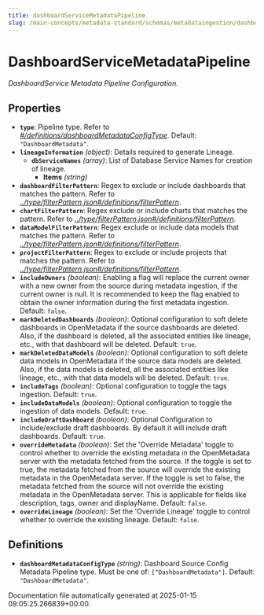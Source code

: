```yaml
---
title: dashboardServiceMetadataPipeline
slug: /main-concepts/metadata-standard/schemas/metadataingestion/dashboardservicemetadatapipeline
---
```


# DashboardServiceMetadataPipeline

*DashboardService Metadata Pipeline Configuration.*

## Properties

- **`type`**: Pipeline type. Refer to *[#/definitions/dashboardMetadataConfigType](#definitions/dashboardMetadataConfigType)*. Default: `"DashboardMetadata"`.
- **`lineageInformation`** *(object)*: Details required to generate Lineage.
  - **`dbServiceNames`** *(array)*: List of Database Service Names for creation of lineage.
    - **Items** *(string)*
- **`dashboardFilterPattern`**: Regex to exclude or include dashboards that matches the pattern. Refer to *[../type/filterPattern.json#/definitions/filterPattern](#/type/filterPattern.json#/definitions/filterPattern)*.
- **`chartFilterPattern`**: Regex exclude or include charts that matches the pattern. Refer to *[../type/filterPattern.json#/definitions/filterPattern](#/type/filterPattern.json#/definitions/filterPattern)*.
- **`dataModelFilterPattern`**: Regex exclude or include data models that matches the pattern. Refer to *[../type/filterPattern.json#/definitions/filterPattern](#/type/filterPattern.json#/definitions/filterPattern)*.
- **`projectFilterPattern`**: Regex to exclude or include projects that matches the pattern. Refer to *[../type/filterPattern.json#/definitions/filterPattern](#/type/filterPattern.json#/definitions/filterPattern)*.
- **`includeOwners`** *(boolean)*: Enabling a flag will replace the current owner with a new owner from the source during metadata ingestion, if the current owner is null. It is recommended to keep the flag enabled to obtain the owner information during the first metadata ingestion. Default: `false`.
- **`markDeletedDashboards`** *(boolean)*: Optional configuration to soft delete dashboards in OpenMetadata if the source dashboards are deleted. Also, if the dashboard is deleted, all the associated entities like lineage, etc., with that dashboard will be deleted. Default: `true`.
- **`markDeletedDataModels`** *(boolean)*: Optional configuration to soft delete data models in OpenMetadata if the source data models are deleted. Also, if the data models is deleted, all the associated entities like lineage, etc., with that data models will be deleted. Default: `true`.
- **`includeTags`** *(boolean)*: Optional configuration to toggle the tags ingestion. Default: `true`.
- **`includeDataModels`** *(boolean)*: Optional configuration to toggle the ingestion of data models. Default: `true`.
- **`includeDraftDashboard`** *(boolean)*: Optional Configuration to include/exclude draft dashboards. By default it will include draft dashboards. Default: `true`.
- **`overrideMetadata`** *(boolean)*: Set the 'Override Metadata' toggle to control whether to override the existing metadata in the OpenMetadata server with the metadata fetched from the source. If the toggle is set to true, the metadata fetched from the source will override the existing metadata in the OpenMetadata server. If the toggle is set to false, the metadata fetched from the source will not override the existing metadata in the OpenMetadata server. This is applicable for fields like description, tags, owner and displayName. Default: `false`.
- **`overrideLineage`** *(boolean)*: Set the 'Override Lineage' toggle to control whether to override the existing lineage. Default: `false`.
## Definitions

- **`dashboardMetadataConfigType`** *(string)*: Dashboard Source Config Metadata Pipeline type. Must be one of: `["DashboardMetadata"]`. Default: `"DashboardMetadata"`.


Documentation file automatically generated at 2025-01-15 09:05:25.266839+00:00.

